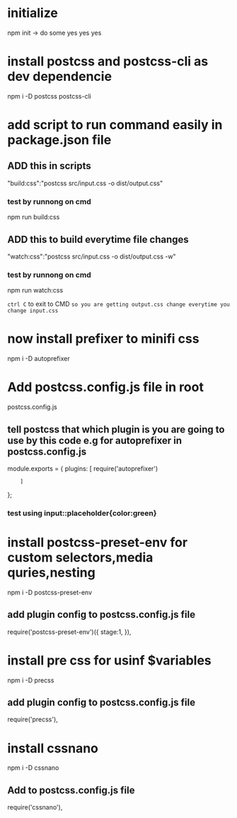 # initialize

npm init    -> do some yes yes yes

# install postcss and postcss-cli as dev dependencie

npm i -D postcss postcss-cli

# add script to run command easily in package.json file

## ADD this in scripts 

"build:css":"postcss src/input.css -o dist/output.css"

### test by runnong on cmd

npm run build:css

## ADD this to build everytime file changes

"watch:css":"postcss src/input.css -o dist/output.css -w"

### test by runnong on cmd

npm run watch:css

`ctrl C` to exit to CMD
`so you are getting output.css change everytime you change input.css`

# now install prefixer to minifi css

npm i -D autoprefixer

# Add postcss.config.js file in root

postcss.config.js

## tell postcss that which plugin is you are going to use by this code e.g for autoprefixer in postcss.config.js

module.exports = {
    plugins: [
        require('autoprefixer')
        
        ]
};

### test using input::placeholder{color:green}

# install postcss-preset-env for custom selectors,media quries,nesting

npm i -D postcss-preset-env

## add plugin config to postcss.config.js file

require('postcss-preset-env')({
            stage:1,
        }),

# install pre css for usinf $variables 

npm i -D precss

## add plugin config to postcss.config.js file

require('precss'),

# install cssnano 

npm i -D cssnano

## Add to postcss.config.js file

require('cssnano'),
